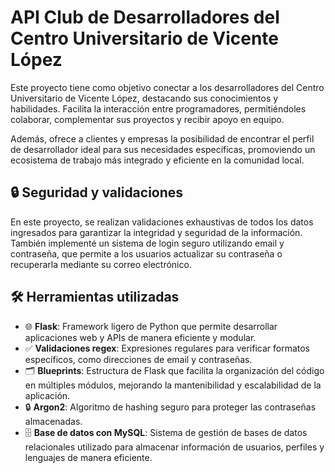 # API Club de Desarrolladores del Centro Universitario de Vicente López

Este proyecto tiene como objetivo conectar a los desarrolladores del Centro Universitario de Vicente López, destacando sus conocimientos y habilidades. Facilita la interacción entre programadores, permitiéndoles colaborar, complementar sus proyectos y recibir apoyo en equipo.  

Además, ofrece a clientes y empresas la posibilidad de encontrar el perfil de desarrollador ideal para sus necesidades específicas, promoviendo un ecosistema de trabajo más integrado y eficiente en la comunidad local.  

## 🔒 Seguridad y validaciones  
En este proyecto, se realizan validaciones exhaustivas de todos los datos ingresados para garantizar la integridad y seguridad de la información. También implementé un sistema de login seguro utilizando email y contraseña, que permite a los usuarios actualizar su contraseña o recuperarla mediante su correo electrónico.  

## 🛠️ Herramientas utilizadas  
- 🌐 **Flask**: Framework ligero de Python que permite desarrollar aplicaciones web y APIs de manera eficiente y modular.  
- ✅ **Validaciones regex**: Expresiones regulares para verificar formatos específicos, como direcciones de email y contraseñas.  
- 🗂️ **Blueprints**: Estructura de Flask que facilita la organización del código en múltiples módulos, mejorando la mantenibilidad y escalabilidad de la aplicación.  
- 🔒 **Argon2**: Algoritmo de hashing seguro para proteger las contraseñas almacenadas.  
- 🗄️ **Base de datos con MySQL**: Sistema de gestión de bases de datos relacionales utilizado para almacenar información de usuarios, perfiles y lenguajes de manera eficiente.  
